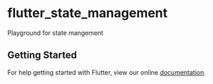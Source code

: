# flutter_state_management

Playground for state mangement

## Getting Started

For help getting started with Flutter, view our online
[documentation](https://flutter.io/).
